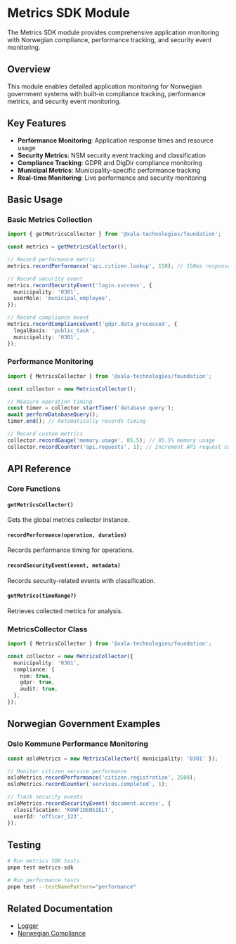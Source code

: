 # Metrics SDK Module

The Metrics SDK module provides comprehensive application monitoring with Norwegian compliance, performance tracking, and security event monitoring.

## Overview

This module enables detailed application monitoring for Norwegian government systems with built-in compliance tracking, performance metrics, and security event monitoring.

## Key Features

- **Performance Monitoring**: Application response times and resource usage
- **Security Metrics**: NSM security event tracking and classification
- **Compliance Tracking**: GDPR and DigDir compliance monitoring
- **Municipal Metrics**: Municipality-specific performance tracking
- **Real-time Monitoring**: Live performance and security monitoring

## Basic Usage

### Basic Metrics Collection

```typescript
import { getMetricsCollector } from '@xala-technologies/foundation';

const metrics = getMetricsCollector();

// Record performance metric
metrics.recordPerformance('api.citizen.lookup', 150); // 150ms response time

// Record security event
metrics.recordSecurityEvent('login.success', {
  municipality: '0301',
  userRole: 'municipal_employee',
});

// Record compliance event
metrics.recordComplianceEvent('gdpr.data_processed', {
  legalBasis: 'public_task',
  municipality: '0301',
});
```

### Performance Monitoring

```typescript
import { MetricsCollector } from '@xala-technologies/foundation';

const collector = new MetricsCollector();

// Measure operation timing
const timer = collector.startTimer('database.query');
await performDatabaseQuery();
timer.end(); // Automatically records timing

// Record custom metrics
collector.recordGauge('memory.usage', 85.5); // 85.5% memory usage
collector.recordCounter('api.requests', 1); // Increment API request counter
```

## API Reference

### Core Functions

#### `getMetricsCollector()`

Gets the global metrics collector instance.

#### `recordPerformance(operation, duration)`

Records performance timing for operations.

#### `recordSecurityEvent(event, metadata)`

Records security-related events with classification.

#### `getMetrics(timeRange?)`

Retrieves collected metrics for analysis.

### MetricsCollector Class

```typescript
import { MetricsCollector } from '@xala-technologies/foundation';

const collector = new MetricsCollector({
  municipality: '0301',
  compliance: {
    nsm: true,
    gdpr: true,
    audit: true,
  },
});
```

## Norwegian Government Examples

### Oslo Kommune Performance Monitoring

```typescript
const osloMetrics = new MetricsCollector({ municipality: '0301' });

// Monitor citizen service performance
osloMetrics.recordPerformance('citizen.registration', 2500);
osloMetrics.recordCounter('services.completed', 1);

// Track security events
osloMetrics.recordSecurityEvent('document.access', {
  classification: 'KONFIDENSIELT',
  userId: 'officer_123',
});
```

## Testing

```bash
# Run metrics SDK tests
pnpm test metrics-sdk

# Run performance tests
pnpm test --testNamePattern="performance"
```

## Related Documentation

- [Logger](../logger/README.md)
- [Norwegian Compliance](../../compliance/norwegian-compliance.md)
